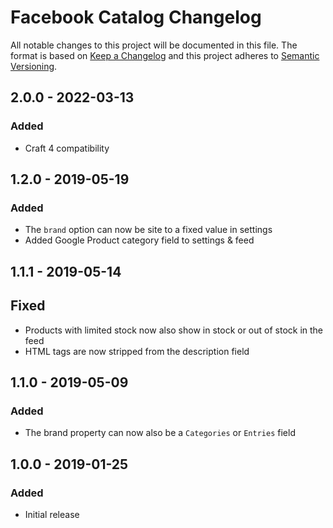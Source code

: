 # Facebook Catalog Changelog

All notable changes to this project will be documented in this file.
The format is based on [Keep a Changelog](http://keepachangelog.com/) and this project adheres to [Semantic Versioning](http://semver.org/).

## 2.0.0 - 2022-03-13
### Added
- Craft 4 compatibility

## 1.2.0 - 2019-05-19
### Added
- The `brand` option can now be site to a fixed value in settings
- Added Google Product category field to settings & feed

## 1.1.1 - 2019-05-14
## Fixed
- Products with limited stock now also show in stock or out of stock in the feed
- HTML tags are now stripped from the description field

## 1.1.0 - 2019-05-09
### Added
- The brand property can now also be a `Categories` or `Entries` field

## 1.0.0 - 2019-01-25
### Added
- Initial release
